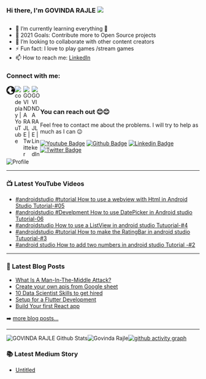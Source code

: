 ### Hi there, I'm GOVINDA RAJLE <img src="https://github.com/thomasbnt/thomasbnt/blob/me/assets/hi.gif" width="25px">
## 
- 🌱 I’m currently learning everything 🤣
- 🥅 2021 Goals: Contribute more to Open Source projects
- 👯 I’m looking to collaborate with other content creators
- ⚡ Fun fact: I love to play games /stream games
- 📫 How to reach me: [LinkedIn](https://www.linkedin.com/in/govinda-rajle-1b9829178)


### Connect with me:
[<img align="left" alt="http://codeplay.epizy.com/" width="22px" src="https://raw.githubusercontent.com/iconic/open-iconic/master/svg/globe.svg" />](http://codeplay.epizy.com/)
[<img align="left" alt="codeplay | YouTube" width="22px" src="https://cdn.jsdelivr.net/npm/simple-icons@v3/icons/youtube.svg" />](https://www.youtube.com/channel/UCjcLYXHhE7y2a2v3QLawlsw)
[<img align="left" alt="GOVINDA RAJLE | Twitter" width="22px" src="https://cdn.jsdelivr.net/npm/simple-icons@v3/icons/twitter.svg" />](https://twitter.com/rajle_govinda?s=09)
[<img align="left" alt="GOVINDA RAJLE | LinkedIn" width="22px" src="https://cdn.jsdelivr.net/npm/simple-icons@v3/icons/linkedin.svg" />](https://www.linkedin.com/in/govinda-rajle-1b9829178)

<br />
<br/>

### You can reach out 😊😊

Feel free to contact me about the problems. I will try to help as much as I can 😉

[![Youtube Badge](https://img.shields.io/badge/youtube-e60b0b?style=for-the-badge&logo=youtube&logoColor=white)](https://www.youtube.com/channel/UCjcLYXHhE7y2a2v3QLawlsw)
[![Github Badge](https://img.shields.io/badge/github-333?style=for-the-badge&logo=github&logoColor=white)](https://github.com/GOVINDARAJLE/)
[![Linkedin Badge](https://img.shields.io/badge/linkedin-%230077B5.svg?&style=for-the-badge&logo=linkedin&logoColor=white)](https://www.linkedin.com/in/govinda-rajle-1b9829178)
[![Twitter Badge](https://img.shields.io/badge/twitter-1DA1F2?style=for-the-badge&logo=twitter&logoColor=white)](https://twitter.com/rajle_govinda?s=09)

![Profile](https://gpvc.arturio.dev/GOVINDARAJLE)


---
### 📺 Latest YouTube Videos
<!-- YOUTUBE:START-->
- [#androidstudio  #tutorial    How to use a webview with  Html in Android Studio Tutorial-#05](https://www.youtube.com/watch?v=s6_0L1GMuIM)
- [#androidstudio #Develpment  How to use  DatePicker  in  Android studio  Tutorial-06](https://www.youtube.com/watch?v=oSu3YLma5HM)
- [#androidstudio  How to use a ListView in android studio  Tutuorial-#4](https://www.youtube.com/watch?v=UK5-dA_NSuc)
- [#androidstudio  #tutorial  How to make the RatingBar in android studio  Tutuorial-#3](https://www.youtube.com/watch?v=wHSJdY5Obb4)
- [#android studio  How to add two numbers in android studio Tutorial -#2](https://www.youtube.com/watch?v=vyTSO0mE8vo)
<!-- YOUTUBE:END -->
---
### 📕 Latest Blog Posts

<!-- BLOG-POST-LIST:START -->
- [What Is A Man-In-The-Middle Attack?](https://dev.to/govindarajle/what-is-a-man-in-the-middle-attack-4nne)
- [Create your own apis from Google sheet](https://dev.to/govindarajle/create-your-own-apis-from-google-sheet-3pmp)
- [10 Data Scientist Skills to get hired](https://dev.to/govindarajle/10-data-scientist-skills-4bfd)
- [Setup for a Flutter Development](https://dev.to/govindarajle/setup-for-a-flutter-development-1ihk)
- [Build Your first React app](https://dev.to/govindarajle/build-your-first-react-app-34go)
<!-- BLOG-POST-LIST:END -->

➡️ [more blog posts...](https://dev.to/govindarajle)

---

<a href="https://github.com/GOVINDARAJLE/">
  <img align="left" alt="GOVINDA RAJLE Github Stats" src="https://github-readme-stats-phi-eight.vercel.app/api?username=GOVINDARAJLE&show_icons=true&hide_border=true" />
</a>
<p><img align="left" src="https://github-readme-stats.vercel.app/api/top-langs/?username=GOVINDARAJLE&layout=compact" alt="Govinda Rajle" /></p>

[![ github activity graph](https://activity-graph.herokuapp.com/graph?username=GOVINDARAJLE)](https://github.com/ashutosh00710/github-readme-activity-graph)

### 📚 Latest Medium Story
<!-- MEDIUM-STORY-LIST:START -->
- [Untitled](https://medium.com/@rajle22govinda/untitled-51446af41b7e?source=rss-e1d2267412bd------2)
<!-- MEDIUM-STORY-LIST:END -->
